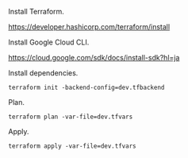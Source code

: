 Install Terraform.

https://developer.hashicorp.com/terraform/install

Install Google Cloud CLI.

https://cloud.google.com/sdk/docs/install-sdk?hl=ja

Install dependencies.

```shell
terraform init -backend-config=dev.tfbackend
```

Plan.

```shell
terraform plan -var-file=dev.tfvars
```

Apply.

```shell
terraform apply -var-file=dev.tfvars
```

